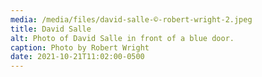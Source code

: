 ```yaml
---
media: /media/files/david-salle-©-robert-wright-2.jpeg
title: David Salle
alt: Photo of David Salle in front of a blue door.
caption: Photo by Robert Wright
date: 2021-10-21T11:02:00-0500
---
```

